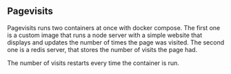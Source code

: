 <h2>Pagevisits</h2>
<p>Pagevisits runs two containers at once with docker compose. The first one is a custom image that runs a node server
with a simple website that displays and updates the number of times the page was visited. The second one is a redis server,
that stores the number of visits the page had.</p>
<p>The number of visits restarts every time the container is run.</p>